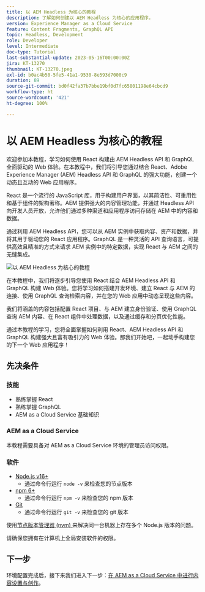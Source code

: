 ```yaml
---
title: 以 AEM Headless 为核心的教程
description: 了解如何创建以 AEM Headless 为核心的应用程序。
version: Experience Manager as a Cloud Service
feature: Content Fragments, GraphQL API
topic: Headless, Development
role: Developer
level: Intermediate
doc-type: Tutorial
last-substantial-update: 2023-05-16T00:00:00Z
jira: KT-13270
thumbnail: KT-13270.jpeg
exl-id: b0ac4b50-5fe5-41a1-9530-8e593d7000c9
duration: 89
source-git-commit: bd0f42fa37b7bbe19bf0d7fc65801198e64cbcd9
workflow-type: ht
source-wordcount: '421'
ht-degree: 100%

---
```


# 以 AEM Headless 为核心的教程

欢迎参加本教程，学习如何使用 React 构建由 AEM Headless API 和 GraphQL 全面驱动的 Web 体验。在本教程中，我们将引导您通过结合 React、Adobe Experience Manager (AEM) Headless API 和 GraphQL 的强大功能，创建一个动态且互动的 Web 应用程序。

React 是一个流行的 JavaScript 库，用于构建用户界面，以其简洁性、可重用性和基于组件的架构著称。AEM 提供强大的内容管理功能，并通过 Headless API 向开发人员开放，允许他们通过多种渠道和应用程序访问存储在 AEM 中的内容和数据。

通过利用 AEM Headless API，您可以从 AEM 实例中获取内容、资产和数据，并将其用于驱动您的 React 应用程序。GraphQL 是一种灵活的 API 查询语言，可提供高效且精准的方式来请求 AEM 实例中的特定数据，实现 React 与 AEM 之间的无缝集成。

![以 AEM Headless 为核心的教程](./assets/overview/overview.png)

在本教程中，我们将逐步引导您使用 React 结合 AEM Headless API 和 GraphQL 构建 Web 体验。您将学习如何搭建开发环境、建立 React 与 AEM 的连接、使用 GraphQL 查询检索内容，并在您的 Web 应用中动态呈现这些内容。

我们将涵盖的内容包括配置 React 项目、与 AEM 建立身份验证、使用 GraphQL 查询 AEM 内容、在 React 组件中处理数据，以及通过缓存和分页优化性能。

通过本教程的学习，您将全面掌握如何利用 React、AEM Headless API 和 GraphQL 构建强大且富有吸引力的 Web 体验。那我们开始吧，一起动手构建您的下一个 Web 应用程序！

## 先决条件

### 技能

+ 熟练掌握 React
+ 熟练掌握 GraphQL
+ AEM as a Cloud Service 基础知识

### AEM as a Cloud Service

本教程需要具备对 AEM as a Cloud Service 环境的管理员访问权限。

### 软件

+ [Node.js v16+](https://nodejs.org/en/)
   + 通过命令行运行 `node -v` 来检查您的节点版本
+ [npm 6+](https://www.npmjs.com/)
   + 通过命令行运行 `npm -v` 来检查您的 npm 版本
+ [Git](https://git-scm.com/)
   + 通过命令行运行 `git -v` 来检查您的 git 版本

使用[节点版本管理器 (nvm) ](https://github.com/nvm-sh/nvm)来解决同一台机器上存在多个 Node.js 版本的问题。

请确保您拥有在计算机上全局安装软件的权限。

## 下一步

环境配置完成后，接下来我们进入下一步：[在 AEM as a Cloud Service 中进行内容设置与创作](./1-content-modeling.md)。
